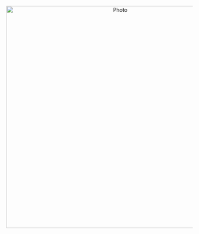 
<p align="center">
  <img src="https://github.com/mreskandarinasab/mreskandarinasab.github.io/blob/master/images/overview.png?raw=true" alt="Photo" style="width: 600px;"/> 
</p>

